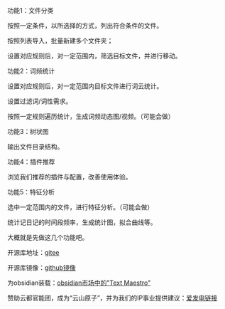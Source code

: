 功能1：文件分类

按照一定条件，以所选择的方式，列出符合条件的文件。

按照列表导入，批量新建多个文件夹；

设置对应规则后，对一定范围内，筛选目标文件，并进行移动。


功能2：词频统计

设置对应规则后，对一定范围内目标文件进行词云统计。

设置过滤词/词性需求。


按照一定规则遍历统计，生成词频动态图/视频。（可能会做）


功能3：树状图

输出文件目录结构。


功能4：插件推荐

浏览我们推荐的插件与配置，改善使用体验。


功能5：特征分析

选中一定范围内的文件，进行特征分析。（可能会做）

统计记日记的时间段频率，生成统计图，拟合曲线等。


大概就是先做这几个功能吧。


开源库地址：[gitee]()

开源库镜像：[github镜像]()

为obsidian装载：[obsidian市场中的&#34;Text Maestro&#34;]()


赞助云都官能团，成为“云山原子”，并为我们的IP事业提供建议：[爱发电链接]()

